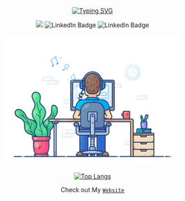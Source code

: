 <div id="badges"  align="center">

[![Typing SVG](https://readme-typing-svg.herokuapp.com?lines=LIFE+has+no+CTRL+%2B+Z+like+Git)](https://git.io/typing-svg)
</div>

<div id="badges"  align="center">

![](https://komarev.com/ghpvc/?username=MeSagor)
    <img  src="https://img.shields.io/github/followers/MeSagor?label=Follow" alt="LinkedIn Badge"/>
    <img src="https://img.shields.io/github/stars/MeSagor?affiliations=OWNER%2CCOLLABORATOR" alt="LinkedIn Badge"/>
</div>

<div id="header" align="center">
<img src="developer.gif" width="400" height="300"/>
</div>

<div align="center">
   
   [![Top Langs](https://github-readme-stats.vercel.app/api/top-langs/?username=MeSagor&layout=compact&hide=html,hack,css&theme=gotham)](https://github.com/MeSagor) 
  <!-- <img  height=' 165px' src="https://github-readme-stats.vercel.app/api?username=MeSagor&show_icons=true&theme=gotham&count_private=true"> -->
</div>

<div id="header" align="center">

Check out My [`Website`](https://mesagor.github.io)
</div>
